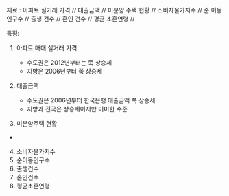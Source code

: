 재료 : 아파트 실거래 가격 // 대출금액 // 미분양 주택 현황 // 소비자물가지수 // 
      순 이동인구수 //  출생 건수 // 혼인 건수 // 평균 초혼연령 // 

특징: 
1. 아파트 매매 실거래 가격 
   - 수도권은 2012년부터는 쭉 상승세
   - 지방은 2006년부터 쭉 상승세

2. 대출금액
   - 수도권은 2006년부터 한국은행 대출금액 쭉 상승세
   - 지방과 전국은 상승세이지만 미미한 수준
  
3. 미분양주택 현황
  -

4. 소비자물가지수
5. 순이동인구수
6. 출생건수
7. 혼인건수
8. 평균초혼연령
